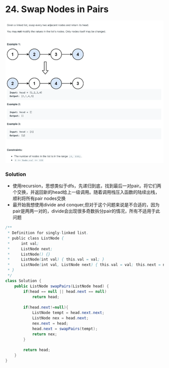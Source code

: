# 24. Swap Nodes in Pairs

![24%20Swap%20Nodes%20in%20Pairs%20b882f54fcdad4b77b2e7f84a4f60b6d9/Untitled.png](24%20Swap%20Nodes%20in%20Pairs%20b882f54fcdad4b77b2e7f84a4f60b6d9/Untitled.png)

### Solution

- 使用recursion，思想类似于dfs，先递归到底，找到最后一对pair。将它们两个交换，并返回新的head给上一级调用。随着调用栈压入函数的陆续出栈，顺利将所有pair nodes交换
- 最开始我想使用divide and conquer,但对于这个问题来说是不合适的，因为pair是两两一对的，divide会出现很多奇数拆分pair的情况，所有不适用于此问题

```java
/**
 * Definition for singly-linked list.
 * public class ListNode {
 *     int val;
 *     ListNode next;
 *     ListNode() {}
 *     ListNode(int val) { this.val = val; }
 *     ListNode(int val, ListNode next) { this.val = val; this.next = next; }
 * }
 */
class Solution {
    public ListNode swapPairs(ListNode head) {
        if(head == null || head.next == null)
            return head;
        
        if(head.next!=null){
            ListNode tempt = head.next.next;
            ListNode nex = head.next;
            nex.next = head;
            head.next = swapPairs(tempt);
            return nex;
        }
        
        return head;
    }
}
```
